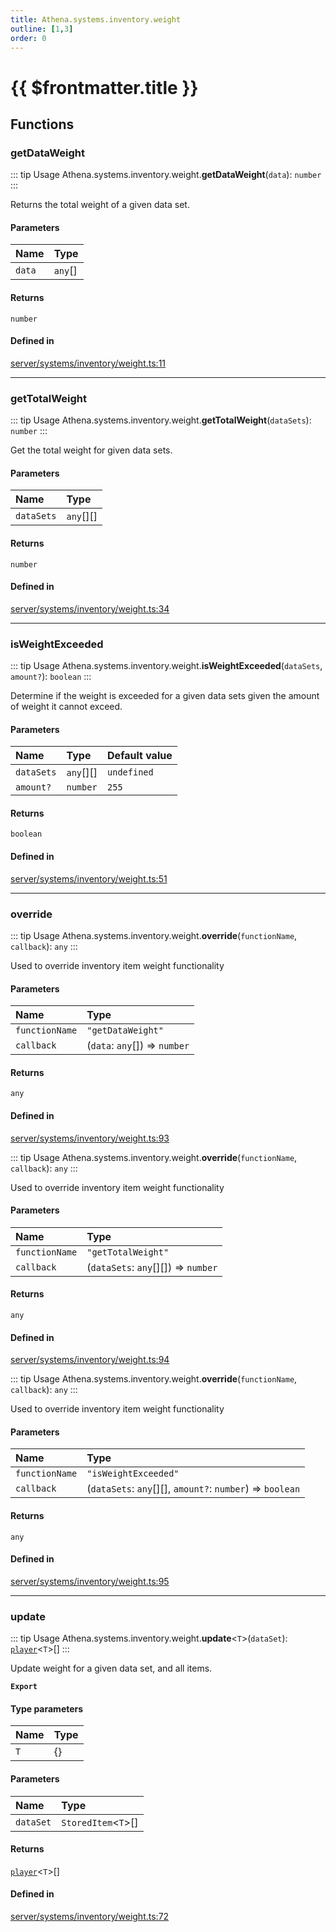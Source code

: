 ```yaml
---
title: Athena.systems.inventory.weight
outline: [1,3]
order: 0
---
```


# {{ $frontmatter.title }}


## Functions

### getDataWeight

::: tip Usage
Athena.systems.inventory.weight.**getDataWeight**(`data`): `number`
:::

Returns the total weight of a given data set.

#### Parameters

| Name | Type |
| :------ | :------ |
| `data` | `any`[] |

#### Returns

`number`

#### Defined in

[server/systems/inventory/weight.ts:11](https://github.com/Stuyk/altv-athena/blob/8499342/src/core/server/systems/inventory/weight.ts#L11)

___

### getTotalWeight

::: tip Usage
Athena.systems.inventory.weight.**getTotalWeight**(`dataSets`): `number`
:::

Get the total weight for given data sets.

#### Parameters

| Name | Type |
| :------ | :------ |
| `dataSets` | `any`[][] |

#### Returns

`number`

#### Defined in

[server/systems/inventory/weight.ts:34](https://github.com/Stuyk/altv-athena/blob/8499342/src/core/server/systems/inventory/weight.ts#L34)

___

### isWeightExceeded

::: tip Usage
Athena.systems.inventory.weight.**isWeightExceeded**(`dataSets`, `amount?`): `boolean`
:::

Determine if the weight is exceeded for a given data sets given the amount of weight it cannot exceed.

#### Parameters

| Name | Type | Default value |
| :------ | :------ | :------ |
| `dataSets` | `any`[][] | `undefined` |
| `amount?` | `number` | `255` |

#### Returns

`boolean`

#### Defined in

[server/systems/inventory/weight.ts:51](https://github.com/Stuyk/altv-athena/blob/8499342/src/core/server/systems/inventory/weight.ts#L51)

___

### override

::: tip Usage
Athena.systems.inventory.weight.**override**(`functionName`, `callback`): `any`
:::

Used to override inventory item weight functionality

#### Parameters

| Name | Type |
| :------ | :------ |
| `functionName` | ``"getDataWeight"`` |
| `callback` | (`data`: `any`[]) => `number` |

#### Returns

`any`

#### Defined in

[server/systems/inventory/weight.ts:93](https://github.com/Stuyk/altv-athena/blob/8499342/src/core/server/systems/inventory/weight.ts#L93)

::: tip Usage
Athena.systems.inventory.weight.**override**(`functionName`, `callback`): `any`
:::

Used to override inventory item weight functionality

#### Parameters

| Name | Type |
| :------ | :------ |
| `functionName` | ``"getTotalWeight"`` |
| `callback` | (`dataSets`: `any`[][]) => `number` |

#### Returns

`any`

#### Defined in

[server/systems/inventory/weight.ts:94](https://github.com/Stuyk/altv-athena/blob/8499342/src/core/server/systems/inventory/weight.ts#L94)

::: tip Usage
Athena.systems.inventory.weight.**override**(`functionName`, `callback`): `any`
:::

Used to override inventory item weight functionality

#### Parameters

| Name | Type |
| :------ | :------ |
| `functionName` | ``"isWeightExceeded"`` |
| `callback` | (`dataSets`: `any`[][], `amount?`: `number`) => `boolean` |

#### Returns

`any`

#### Defined in

[server/systems/inventory/weight.ts:95](https://github.com/Stuyk/altv-athena/blob/8499342/src/core/server/systems/inventory/weight.ts#L95)

___

### update

::: tip Usage
Athena.systems.inventory.weight.**update**<`T`\>(`dataSet`): [`player`](server_config.md#player)<`T`\>[]
:::

Update weight for a given data set, and all items.

**`Export`**

#### Type parameters

| Name | Type |
| :------ | :------ |
| `T` | {} |

#### Parameters

| Name | Type |
| :------ | :------ |
| `dataSet` | `StoredItem`<`T`\>[] |

#### Returns

[`player`](server_config.md#player)<`T`\>[]

#### Defined in

[server/systems/inventory/weight.ts:72](https://github.com/Stuyk/altv-athena/blob/8499342/src/core/server/systems/inventory/weight.ts#L72)
